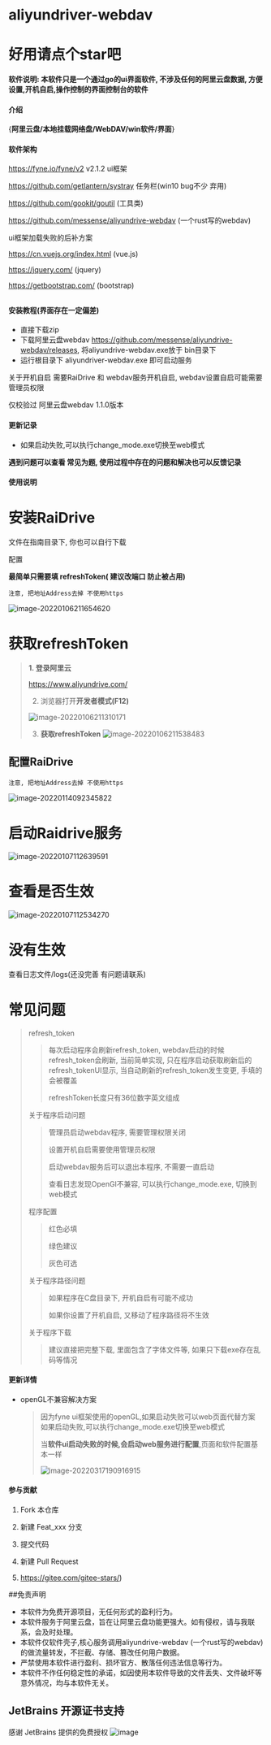 # aliyundriver-webdav

# 好用请点个star吧



#### 软件说明: 本软件只是一个通过go的ui界面软件, 不涉及任何的阿里云盘数据, 方便设置,开机自启,操作控制的界面控制台的软件




#### 介绍

{**阿里云盘/本地挂载网络盘/WebDAV/win软件/界面**}

#### 软件架构

https://fyne.io/fyne/v2 v2.1.2 ui框架

https://github.com/getlantern/systray 任务栏(win10 bug不少 弃用)

https://github.com/gookit/goutil (工具类)

https://github.com/messense/aliyundrive-webdav (一个rust写的webdav)

ui框架加载失败的后补方案

https://cn.vuejs.org/index.html (vue.js)

https://jquery.com/ (jquery)

https://getbootstrap.com/ (bootstrap)



## 



#### 安装教程(界面存在一定偏差)

- 直接下载zip
- 下载阿里云盘webdav  https://github.com/messense/aliyundrive-webdav/releases, 将aliyundrive-webdav.exe放于 bin目录下
- 运行根目录下 aliyundriver-webdav.exe 即可启动服务

关于开机自启 需要RaiDrive 和 webdav服务开机自启, webdav设置自启可能需要管理员权限

仅校验过 阿里云盘webdav 1.1.0版本

#### 更新记录

-  如果启动失败,可以执行change_mode.exe切换至web模式



**遇到问题可以查看 常见为题, 使用过程中存在的问题和解决也可以反馈记录**



#### 使用说明

# 安装RaiDrive

文件在指南目录下, 你也可以自行下载

配置

**最简单只需要填 refreshToken( 建议改端口 防止被占用)**

`注意, 把地址Address去掉 不使用https`

![image-20220106211654620](README.assets/image-20220106211654620.png)





# 获取refreshToken

> **1. 登录阿里云**
>
> https://www.aliyundrive.com/
>
> 2. 浏览器打开**开发者模式(F12)**
>
> ![image-20220106211310171](README.assets/image-20220106211310171.png)
>
> 3. **获取refreshToken**
>    ![image-20220106211538483](README.assets/image-20220106211538483.png)

## 配置RaiDrive

`注意, 把地址Address去掉 不使用https`

![image-20220114092345822](README.assets/image-20220114092345822.png)

# 启动Raidrive服务

![image-20220107112639591](README.assets/image-20220107112639591.png)

# 查看是否生效

![image-20220107112534270](README.assets/image-20220107112534270.png)

# 没有生效

查看日志文件/logs(还没完善 有问题请联系)

# 常见问题

> refresh_token
>
> > 每次启动程序会刷新refresh_token, webdav启动的时候 refresh_token会刷新, 当前简单实现, 只在程序启动获取刷新后的refresh_tokenUI显示, 当自动刷新的refresh_token发生变更, 手填的会被覆盖
> >
> > refreshToken长度只有36位数字英文组成
>
> 关于程序启动问题
>
> > 管理员启动webdav程序, 需要管理权限关闭
> >
> > 设置开机自启需要使用管理员权限
> >
> > 启动webdav服务后可以退出本程序, 不需要一直启动
> >
> > 查看日志发现OpenGl不兼容, 可以执行change_mode.exe, 切换到web模式
>
> 程序配置
>
> > 红色必填
> >
> > 绿色建议
> >
> > 灰色可选
>
> 关于程序路径问题
>
> > 如果程序在C盘目录下, 开机自启有可能不成功
> >
> > 如果你设置了开机自启, 又移动了程序路径将不生效
>
> 关于程序下载
>
> > 建议直接把完整下载, 里面包含了字体文件等, 如果只下载exe存在乱码等情况
>
> 



#### 更新详情

- openGL不兼容解决方案

  > 因为fyne ui框架使用的openGL,如果启动失败可以web页面代替方案 如果启动失败,可以执行change_mode.exe切换至web模式
  >
  > 当**软件ui启动失败的时候,会启动web服务进行配置**,页面和软件配置基本一样
  >
  >
  > ![image-20220317190916915](README.assets/image-20220317190916915.png)







#### 参与贡献

1. Fork 本仓库
2. 新建 Feat_xxx 分支
3. 提交代码
4. 新建 Pull Request

5. https://gitee.com/gitee-stars/)

##免责声明

- 本软件为免费开源项目，无任何形式的盈利行为。
- 本软件服务于阿里云盘，旨在让阿里云盘功能更强大。如有侵权，请与我联系，会及时处理。
- 本软件仅软件壳子,核心服务调用aliyundrive-webdav (一个rust写的webdav)的做流量转发，不拦截、存储、篡改任何用户数据。
- 严禁使用本软件进行盈利、损坏官方、散落任何违法信息等行为。
- 本软件不作任何稳定性的承诺，如因使用本软件导致的文件丢失、文件破坏等意外情况，均与本软件无关。



## JetBrains 开源证书支持
感谢 JetBrains 提供的免费授权
![image](https://user-images.githubusercontent.com/41338363/170253261-67e7d599-f601-442b-b95e-4431ef151e7c.png)


